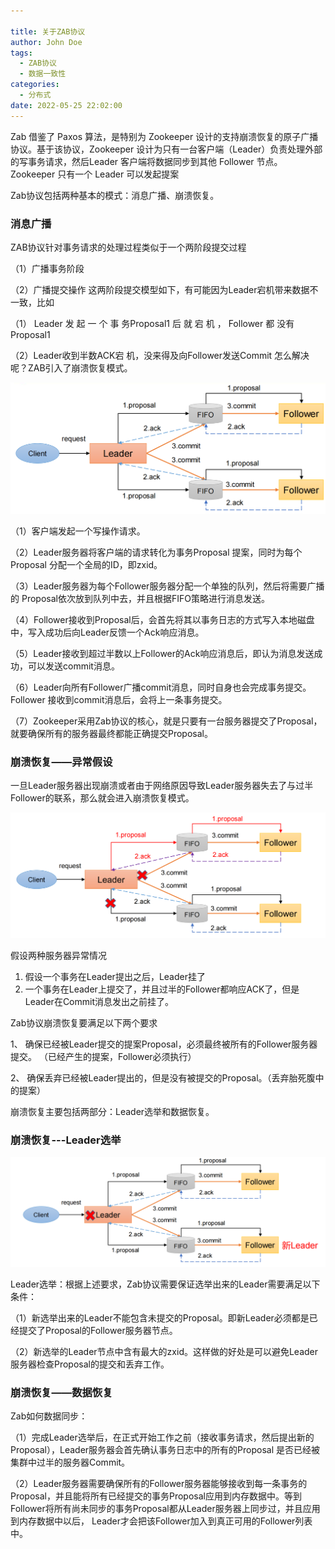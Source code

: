 ```yaml
---

title: 关于ZAB协议
author: John Doe
tags:
  - ZAB协议
  - 数据一致性
categories:
  - 分布式
date: 2022-05-25 22:02:00
---
```


Zab 借鉴了 Paxos 算法，是特别为 Zookeeper 设计的支持崩溃恢复的原子广播协议。基于该协议，Zookeeper 设计为只有一台客户端（Leader）负责处理外部的写事务请求，然后Leader 客户端将数据同步到其他 Follower 节点。Zookeeper 只有一个 Leader 可以发起提案

Zab协议包括两种基本的模式：消息广播、崩溃恢复。

### 消息广播

ZAB协议针对事务请求的处理过程类似于一个两阶段提交过程

（1）广播事务阶段

（2）广播提交操作
这两阶段提交模型如下，有可能因为Leader宕机带来数据不一致，比如

（1） Leader 发 起 一 个 事 务Proposal1 后 就 宕 机 ， Follower 都 没有Proposal1 

（2）Leader收到半数ACK宕 机，没来得及向Follower发送Commit
怎么解决呢？ZAB引入了崩溃恢复模式。

 ![upload successful](../images/pasted-231.png)
 
（1）客户端发起一个写操作请求。 

（2）Leader服务器将客户端的请求转化为事务Proposal 提案，同时为每个Proposal 分配一个全局的ID，即zxid。 

（3）Leader服务器为每个Follower服务器分配一个单独的队列，然后将需要广播的 Proposal依次放到队列中去，并且根据FIFO策略进行消息发送。 

（4）Follower接收到Proposal后，会首先将其以事务日志的方式写入本地磁盘中，写入成功后向Leader反馈一个Ack响应消息。 

（5）Leader接收到超过半数以上Follower的Ack响应消息后，即认为消息发送成功，可以发送commit消息。 

（6）Leader向所有Follower广播commit消息，同时自身也会完成事务提交。Follower 接收到commit消息后，会将上一条事务提交。 

（7）Zookeeper采用Zab协议的核心，就是只要有一台服务器提交了Proposal，就要确保所有的服务器最终都能正确提交Proposal。
 
 
 ### 崩溃恢复——异常假设
 一旦Leader服务器出现崩溃或者由于网络原因导致Leader服务器失去了与过半 Follower的联系，那么就会进入崩溃恢复模式。
 
 
 ![upload successful](../images/pasted-232.png)
 
 假设两种服务器异常情况
 1. 假设一个事务在Leader提出之后，Leader挂了
 2. 一个事务在Leader上提交了，并且过半的Follower都响应ACK了，但是Leader在Commit消息发出之前挂了。
 
 Zab协议崩溃恢复要满足以下两个要求
 
 1、 确保已经被Leader提交的提案Proposal，必须最终被所有的Follower服务器提交。 （已经产生的提案，Follower必须执行） 
 
 2、 确保丢弃已经被Leader提出的，但是没有被提交的Proposal。（丢弃胎死腹中的提案）
 
 崩溃恢复主要包括两部分：Leader选举和数据恢复。
 
 ### 崩溃恢复---Leader选举
 
 
 ![upload successful](../images/pasted-233.png)

Leader选举：根据上述要求，Zab协议需要保证选举出来的Leader需要满足以下条件：

（1）新选举出来的Leader不能包含未提交的Proposal。即新Leader必须都是已经提交了Proposal的Follower服务器节点。

（2）新选举的Leader节点中含有最大的zxid。这样做的好处是可以避免Leader服务器检查Proposal的提交和丢弃工作。

### 崩溃恢复——数据恢复

Zab如何数据同步： 

（1）完成Leader选举后，在正式开始工作之前（接收事务请求，然后提出新的Proposal），Leader服务器会首先确认事务日志中的所有的Proposal 是否已经被集群中过半的服务器Commit。

（2）Leader服务器需要确保所有的Follower服务器能够接收到每一条事务的Proposal，并且能将所有已经提交的事务Proposal应用到内存数据中。等到Follower将所有尚未同步的事务Proposal都从Leader服务器上同步过，并且应用到内存数据中以后，
Leader才会把该Follower加入到真正可用的Follower列表中。